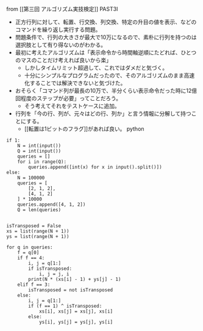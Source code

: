 
from [[第三回 アルゴリズム実技検定]]
PAST3I
- 正方行列に対して、転置、行交換、列交換、特定の升目の値を表示、などのコマンドを繰り返し実行する問題。
- 問題条件で、行列の大きさが最大で10万になるので、素朴に行列を持つのは選択肢として有り得ないのがわかる。
- 最初に考えたアルゴリズムは「表示命令から時間軸逆順にたどれば、ひとつのマスのことだけ考えれば良いから楽」
    - しかしタイムリミット超過して、これではダメだと気づく。
    - 十分にシンプルなプログラムだったので、そのアルゴリズムのまま高速化することでは解決できないと気づけた。
- おそらく「コマンド列が最長の10万で、半分くらい表示命令だった時に12億回程度のステップが必要」ってことだろう。
    - そう考えてそれをテストケースに追加。
- 行列を「今の行、列が、元々はどの行、列か」と言う情報に分解して持つことにする。
    - [[転置は1ビットのフラグ]]があれば良い。
python

```
if 1:
    N = int(input())
    Q = int(input())
    queries = []
    for i in range(Q):
        queries.append([int(x) for x in input().split()])
else:
    N = 100000
    queries = [
        [2, 1, 2],
        [4, 1, 2]
    ] * 10000
    queries.append([4, 1, 2])
    Q = len(queries)


isTransposed = False
xs = list(range(N + 1))
ys = list(range(N + 1))

for q in queries:
    f = q[0]
    if f == 4:
        i, j = q[1:]
        if isTransposed:
            i, j = j, i
        print(N * (xs[i] - 1) + ys[j] - 1)
    elif f == 3:
        isTransposed = not isTransposed
    else:
        i, j = q[1:]
        if (f == 1) ^ isTransposed:
            xs[i], xs[j] = xs[j], xs[i]
        else:
            ys[i], ys[j] = ys[j], ys[i]
```


